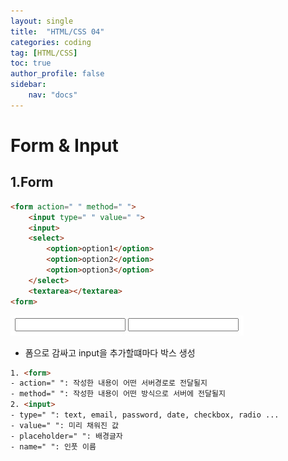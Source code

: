 ```yaml
---
layout: single
title:  "HTML/CSS 04"
categories: coding
tag: [HTML/CSS]
toc: true
author_profile: false
sidebar:
    nav: "docs"
---
```

# Form & Input

## 1.Form

```html
<form action=" " method=" "> 
    <input type=" " value=" "> 
    <input>
    <select>
        <option>option1</option>
        <option>option2</option>
        <option>option3</option>
    </select>
    <textarea></textarea>
<form>
```
![](/images/html/html04/html0401.jpg)
- 폼으로 감싸고 input을 추가할떄마다 박스 생성
```html
1. <form>
- action=" ": 작성한 내용이 어떤 서버경로로 전달될지
- method=" ": 작성한 내용이 어떤 방식으로 서버에 전달될지
2. <input>
- type=" ": text, email, password, date, checkbox, radio ... 
- value=" ": 미리 채워진 값
- placeholder=" ": 배경글자
- name=" ": 인풋 이름
```